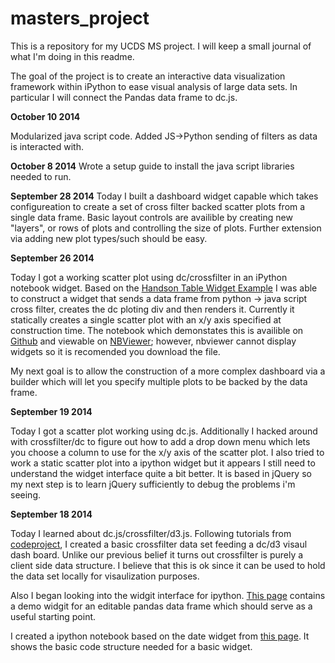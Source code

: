 masters_project
===============

This is a repository for my UCDS MS project.  I will keep a small journal of what I'm doing in this readme.

The goal of the project is to create an interactive data visualization framework within iPython to ease visual analysis of large data sets.  In particular I will connect the Pandas data frame to dc.js.

**October 10 2014**

Modularized java script code.  Added JS->Python sending of filters as data is interacted with.

**October 8 2014**
Wrote a setup guide to install the java script libraries needed to run.

**September 28 2014**
  Today I built a dashboard widget capable which takes configureation to create a set of cross filter backed scatter plots from a single data frame.  Basic layout controls are availible by creating new "layers", or rows of plots and controlling the size of plots.  Further extension via adding new plot types/such should be easy.
 

**September 26 2014**

  Today I got a working scatter plot using dc/crossfilter in an iPython notebook widget.  Based on the [Handson Table Widget Example](http://nbviewer.ipython.org/gist/rossant/9463955) I was able to construct a widget that sends a data frame from python -> java script cross filter, creates the dc ploting div and then renders it.  Currently it statically creates a single scatter plot with an x/y axis specified at construction time.  The notebook which demonstates this is availible on [Github](https://github.com/dlisuk/masters_project/blob/master/test_pages/Scatter%20Widget%20Test.ipynb) and viewable on [NBViewer](http://nbviewer.ipython.org/github/dlisuk/masters_project/blob/master/test_pages/Scatter%20Widget%20Test.ipynb); however, nbviewer cannot display widgets so it is recomended you download the file.
  
  My next goal is to allow the construction of a more complex dashboard via a builder which will let you specify multiple plots to be backed by the data frame.  
  
**September 19 2014**

  Today I got a scatter plot working using dc.js.  Additionally I hacked around with crossfilter/dc to figure out how to add a drop down menu which lets you choose a column to use for the x/y axis of the scatter plot. I also tried to work a static scatter plot into a ipython widget but it appears I still need to understand the widget interface quite a bit better.  It is based in jQuery so my next step is to learn jQuery sufficiently to debug the problems i'm seeing.

**September 18 2014**

  Today I learned about dc.js/crossfilter/d3.js.  Following tutorials from [codeproject](http://www.codeproject.com/Articles/693841/Making-Dashboards-with-Dc-js-Part-1-Using-Crossfil), I created a basic crossfilter data set feeding a dc/d3 visaul dash board.  Unlike our previous belief it turns out crossfilter is purely a client side data structure.  I believe that this is ok since it can be used to hold the data set locally for visaulization purposes.  
  
  Also I began looking into the widgit interface for ipython.  [This page](http://nbviewer.ipython.org/gist/rossant/9463955) contains a demo widgit for an editable pandas data frame which should serve as a useful starting point.  
  
  I created a ipython notebook based on the date widget from [this page](http://nbviewer.ipython.org/github/ipython/ipython/blob/2.x/examples/Interactive%20Widgets/Custom%20Widgets.ipynb).  It shows the basic code structure needed for a basic widget.